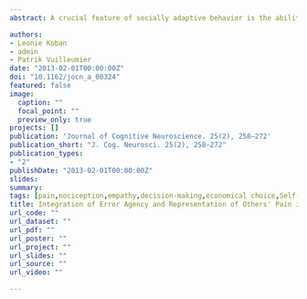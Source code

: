 ```yaml
---
abstract: A crucial feature of socially adaptive behavior is the ability to recognize when our actions harm other individuals. Previous research demonstrates that dorsal mediofrontal cortex (dMFC) and anterior insula (AI) are involved in both action monitoring and empathy for pain. Here, we tested whether these regions could integrate monitoring of error agency with the representation of others' pain. While undergoing event-related fMRI, participants played a visual task in turns with a friend placed outside the scanner, who would receive painful stimulation in half of the error trials. Brain activity was enhanced in dMFC and AI for painful compared with nonpainful errors. Left AI and dorsolateral pFC also exhibited a significant interaction with agency and increased responses when painful errors were caused by oneself. We conclude that AI is crucial for integrating inferences about others' feeling states with information about action agency and outcome, thus generating an affective signal that may guide subsequent adjustment.

authors:
- Leonie Koban
- admin
- Patrik Vuilleumier
date: "2013-02-01T00:00:00Z"
doi: "10.1162/jocn_a_00324"
featured: false
image: 
  caption: ""
  focal_point: ""
  preview_only: true
projects: []
publication: 'Journal of Cognitive Neuroscience. 25(2), 258–272'
publication_short: "J. Cog. Neurosci. 25(2), 258–272"
publication_types:
- "2"
publishDate: "2013-02-01T00:00:00Z"
slides: 
summary:
tags: [pain,nociception,empathy,decision-making,economical choice,Self-Other distinction,third party,Social cognition,fMRI,neuroimaging,Insula,Cingulate Cortex,ventral striatum,Prefrontal cortex,Error,Feedback,Agency]
title: Integration of Error Agency and Representation of Others' Pain in the Anterior Insula 
url_code: ""
url_dataset: ""
url_pdf: ""
url_poster: ""
url_project: ""
url_slides: ""
url_source: ""
url_video: ""

---
```

